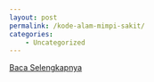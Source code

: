 ```yaml
---
layout: post
permalink: /kode-alam-mimpi-sakit/
categories:
    - Uncategorized
---
```


[Baca Selengkapnya](/04)